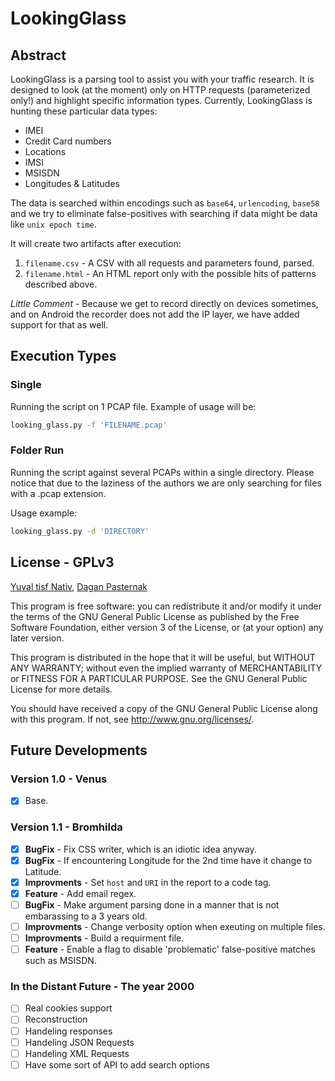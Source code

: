 # LookingGlass

## Abstract
LookingGlass is a parsing tool to assist you with your traffic research. It is designed to look (at the moment) only on HTTP requests (parameterized only!) and highlight specific information types. Currently, LookingGlass is hunting these particular data types:
  - IMEI
  - Credit Card numbers
  - Locations
  - IMSI
  - MSISDN
  - Longitudes & Latitudes

The data is searched within encodings such as `base64`, `urlencoding`, `base58` and we try to eliminate false-positives with searching if data might be data like `unix epoch time`.

It will create two artifacts after execution:
1. `filename.csv` - A CSV with all requests and parameters found, parsed.
2. `filename.html` - An HTML report only with the possible hits of patterns described above.

*Little Comment* - Because we get to record directly on devices sometimes, and on Android the recorder does not add the IP layer, we have added support for that as well.

## Execution Types
### Single
Running the script on 1 PCAP file. Example of usage will be:
```bash
looking_glass.py -f 'FILENAME.pcap'
```

### Folder Run
Running the script against several PCAPs within a single directory. Please notice that due to the laziness of the authors we are only searching for files with a .pcap extension.

Usage example:
```bash
looking_glass.py -d 'DIRECTORY'
```

## License - GPLv3
[Yuval tisf Nativ](https://www.github.com/yitsf), [Dagan Pasternak](https://www.github.com/daganp)

This program is free software: you can redistribute it and/or modify
it under the terms of the GNU General Public License as published by
the Free Software Foundation, either version 3 of the License, or
(at your option) any later version.

This program is distributed in the hope that it will be useful,
but WITHOUT ANY WARRANTY; without even the implied warranty of
MERCHANTABILITY or FITNESS FOR A PARTICULAR PURPOSE.  See the
GNU General Public License for more details.

You should have received a copy of the GNU General Public License
along with this program.  If not, see <http://www.gnu.org/licenses/>.

## Future Developments

### Version 1.0 - Venus
- [x] Base.

### Version 1.1 - Bromhilda
- [x] **BugFix** - Fix CSS writer, which is an idiotic idea anyway.
- [x] **BugFix** - If encountering Longitude for the 2nd time have it change to Latitude.
- [x] **Improvments** - Set `host` and `URI` in the report to a code tag.
- [x] **Feature** - Add email regex.
- [ ] **BugFix** - Make argument parsing done in a manner that is not embarassing to a 3 years old.
- [ ] **Improvments** - Change verbosity option when exeuting on multiple files.
- [ ] **Improvments** - Build a requirment file.
- [ ] **Feature** - Enable a flag to disable 'problematic' false-positive matches such as MSISDN.

### In the Distant Future - The year 2000
- [ ] Real cookies support
- [ ] Reconstruction
- [ ] Handeling responses
- [ ] Handeling JSON Requests
- [ ] Handeling XML Requests
- [ ] Have some sort of API to add search options
